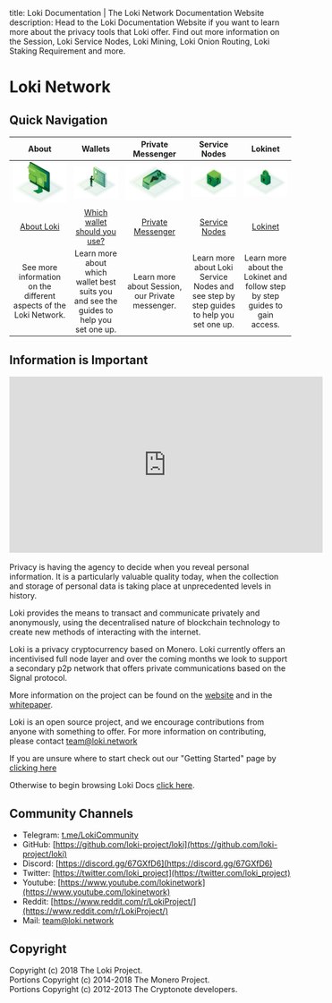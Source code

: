 title: Loki Documentation | The Loki Network Documentation Website
description: Head to the Loki Documentation Website if you want to learn more about the privacy tools that Loki offer. Find out more information on the Session, Loki Service Nodes, Loki Mining, Loki Onion Routing, Loki Staking Requirement and more.

# Loki Network

## Quick Navigation

|                              **About**                             	|                                                                                            **Wallets**                                                                                           	|                                           **Private Messenger**                                           	|                                  **Service Nodes**                                 	|                                 **Lokinet**                                 	|
|:------------------------------------------------------------------:	|:------------------------------------------------------------------------------------------------------------------------------------------------------------------------------------------------:	|:----------------------------------------------------------------------------------------------:	|:----------------------------------------------------------------------------------:	|:---------------------------------------------------------------------------:	|
|                 ![Logo](assets/images/loki_sample.png)                	|                                                                            ![Wallets](assets/images/LokiInterface.png)                                                                           	|                             ![Session](assets/images/LokiPrivate.png)                            	|                     ![ServiceNodes](assets/images/LokiBox.png)                     	|                   ![Lokinet](assets/images/LokiSecure.png)                  	|
|               [About Loki](Introduction/LokiNetwork/)               	|                                                                      [Which wallet should you use?](Wallets/WalletsOverview/)                                                                      	|                              [Private Messenger](Mining/MiningOverview/)                              	|                      [Service Nodes](ServiceNodes/SNOverview/)                      	|                      [Lokinet](Lokinet/LokinetOverview/)                     	|
| See more information on the different aspects of the Loki Network. 	| Learn more about which wallet best suits you and see the guides to help you set one up. 	| Learn more about Session, our Private messenger. 	| Learn more about Loki Service Nodes and see step by step guides to help you set one up. 	| Learn more about the Lokinet and follow step by step guides to gain access. 	|

## Information is Important

<center><iframe width="560" height="315" src="https://www.youtube.com/embed/Lykh-NqkKys" frameborder="0" allow="autoplay; encrypted-media" allowfullscreen></iframe></center>

Privacy is having the agency to decide when you reveal personal information. It is a particularly valuable quality today, when the collection and storage of personal data is taking place at unprecedented levels in history.

Loki provides the means to transact and communicate privately and anonymously, using the decentralised nature of blockchain technology to create new methods of interacting with the internet.

Loki is a privacy cryptocurrency based on Monero. Loki currently offers an incentivised full node layer and over the coming months we look to support a secondary p2p network that offers private communications based on the Signal protocol.

More information on the project can be found on the [website](https://www.loki.network/) and in the [whitepaper](https://loki.network/wp-content/uploads/2018/10/LokiWhitepaperV3_1.pdf).

Loki is an open source project, and we encourage contributions from anyone with something to offer. For more information on contributing, please contact team@loki.network

If you are unsure where to start check out our "Getting Started" page by [clicking here](Introduction/GettingStarted.md)

Otherwise to begin browsing Loki Docs [click here](Introduction/LokiNetwork.md).

## Community Channels

- Telegram: [t.me/LokiCommunity](https://t.me/LokiCommunity)
- GitHub: [https://github.com/loki-project/loki](https://github.com/loki-project/loki)
- Discord: [https://discord.gg/67GXfD6](https://discord.gg/67GXfD6)
- Twitter: [https://twitter.com/loki_project](https://twitter.com/loki_project)
- Youtube: [https://www.youtube.com/lokinetwork](https://www.youtube.com/lokinetwork)
- Reddit: [https://www.reddit.com/r/LokiProject/](https://www.reddit.com/r/LokiProject/)
- Mail: [team@loki.network](mailto:team@loki.network)

## Copyright

Copyright (c) 2018 The Loki Project.   
Portions Copyright (c) 2014-2018 The Monero Project.   
Portions Copyright (c) 2012-2013 The Cryptonote developers.
